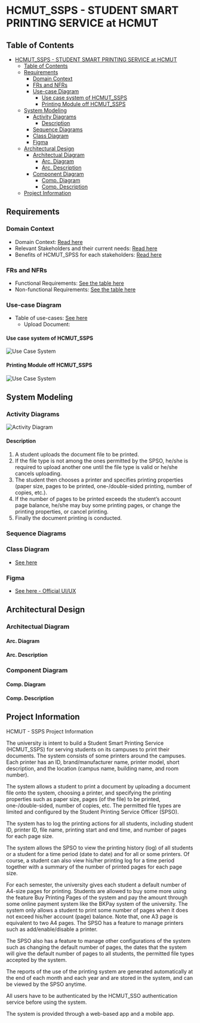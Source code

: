 # HCMUT_SSPS - STUDENT SMART PRINTING SERVICE at HCMUT

## Table of Contents

- [HCMUT\_SSPS - STUDENT SMART PRINTING SERVICE at HCMUT](#hcmut_ssps---student-smart-printing-service-at-hcmut)
  - [Table of Contents](#table-of-contents)
  - [Requirements](#requirements)
    - [Domain Context](#domain-context)
    - [FRs and NFRs](#frs-and-nfrs)
    - [Use-case Diagram](#use-case-diagram)
      - [Use case system of HCMUT\_SSPS](#use-case-system-of-hcmut_ssps)
      - [Printing Module off HCMUT\_SSPS](#printing-module-off-hcmut_ssps)
  - [System Modeling](#system-modeling)
    - [Activity Diagrams](#activity-diagrams)
      - [Description](#description)
    - [Sequence Diagrams](#sequence-diagrams)
    - [Class Diagram](#class-diagram)
    - [Figma](#figma)
  - [Architectural Design](#architectural-design)
    - [Architectual Diagram](#architectual-diagram)
      - [Arc. Diagram](#arc-diagram)
      - [Arc. Description](#arc-description)
    - [Component Diagram](#component-diagram)
      - [Comp. Diagram](#comp-diagram)
      - [Comp. Description](#comp-description)
  - [Project Information](#project-information)

## Requirements

### Domain Context

- Domain Context: [Read here](./requirements/domain_context.md)
- Relevant Stakeholders and their current needs: [Read here](./requirements/stakeholders.md)
- Benefits of HCMUT_SPSS for each stakeholders: [Read here](./requirements/benefits.md)

### FRs and NFRs

- Functional Requirements: [See the table here](./requirements/frs.md)
- Non-functional Requirements: [See the table here](./requirements/nfrs.md)

### Use-case Diagram

- Table of use-cases: [See here](./requirements/table_of_usecases.md)
  - Upload Document:
#### Use case system of HCMUT_SSPS

![Use Case System](./requirements/use-case-system.png "Use case System of HCMUT_SSPS")

#### Printing Module off HCMUT_SSPS

![Use Case System](./requirements/printing-modules.png "Use case System of HCMUT_SSPS")

## System Modeling

### Activity Diagrams

![Activity Diagram](system_modeling/activity_diagram.png "Activity Diagram")

#### Description

1. A student uploads the document file to be printed. 
2. If the file type is not among the ones permitted by the SPSO, he/she is required to upload another one until the file type is valid or he/she cancels uploading. 
3. The student then chooses a printer and specifies printing properties (paper size, pages to be printed, one-/double-sided printing, number of copies, etc.). 
4. If the number of pages to be printed exceeds the student’s account page balance, he/she may buy some printing pages, or change the printing properties, or cancel printing.
5. Finally the document printing is conducted.

### Sequence Diagrams

### Class Diagram

- [See here]("https://lucid.app/lucidchart/76335e57-d6df-45d4-b761-eb0bd0b5617a/edit?viewport_loc=-1824%2C-410%2C8064%2C4502%2CHWEp-vi-RSFO&invitationId=inv_e41aa7bc-3569-4097-8df3-b1163e9dddaa")

### Figma

- [See here - Official UI/UX](https://www.figma.com/file/3zPwrxvGnkqkTMH4TApfZk/PrintPulse?type=design&node-id=1475%3A5511&mode=design&t=vm82A1VRbjwftSgQ-1)

## Architectural Design

### Architectual Diagram

#### Arc. Diagram

#### Arc. Description

### Component Diagram

#### Comp. Diagram

#### Comp. Description

## Project Information

HCMUT - SSPS Project Information

The university is intent to build a Student Smart Printing Service (HCMUT_SSPS) for serving students on its campuses to print their documents.
The system consists of some printers around the campuses. Each printer has an ID, brand/manufacturer name, printer model, short description, and the location (campus name, building name, and room number).

The system allows a student to print a document by uploading a document file onto the system, choosing a printer, and specifying the printing properties such as paper size, pages (of the file) to be printed, one-/double-sided, number of copies, etc. The permitted file types are limited and configured by the Student Printing Service Officer (SPSO). 

The system has to log the printing actions for all students, including student ID, printer ID, file name, printing start and end time, and number of pages for each page size.

The system allows the SPSO to view the printing history (log) of all students or a student for a time period (date to date) and for all or some printers. Of course, a student can also view his/her printing log for a time period together with a summary of the number of printed pages for each page size.

For each semester, the university gives each student a default number of A4-size pages for printing. Students are allowed to buy some more using the feature Buy Printing Pages of the system and pay the amount through some online payment system like the BKPay system of the university. The system only allows a student to print some number of pages when it does not exceed his/her account (page) balance. Note that, one A3 page is equivalent to two A4 pages. The SPSO has a feature to manage printers such as add/enable/disable a printer.

The SPSO also has a feature to manage other configurations of the system such as changing the default number of pages, the dates that the system will give the default number of pages to all students, the permitted file types accepted by the system.

The reports of the use of the printing system are generated automatically at the end of each month and each year and are stored in the system, and can be viewed by the SPSO anytime.

All users have to be authenticated by the HCMUT_SSO authentication service before using the system.

The system is provided through a web-based app and a mobile app.
